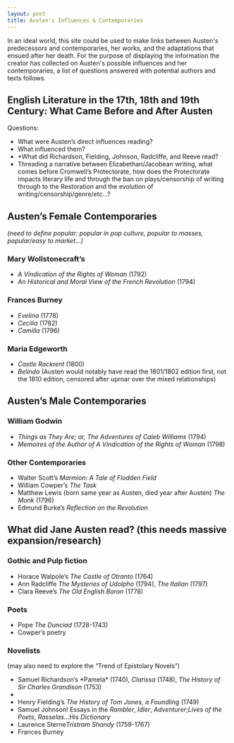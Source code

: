 ```yaml
---
layout: post
title: Austen's Influences & Contemporaries
---
```


In an ideal world, this site could be used to make links between Austen's predecessors and contemporaries, her works, and the adaptations that ensued after her death. For the purpose of displaying the information the creator has collected on Austen's possible influences and her contemporaries, a list of questions answered with potential authors and texts follows. 

## English Literature in the 17th, 18th and 19th Century: What Came Before and After Austen
 Questions: 
 <ul> 
 <li> What were Austen’s direct influences reading?</li>
 <li>What influenced them?</li> 
 <li>*What did Richardson, Fielding, Johnson, Radcliffe, and Reeve read?</li>
 <li>Threading a narrative between Elizabethan/Jacobean writing, what comes before Cromwell’s Protectorate, how does the Protectorate impacts literary life and through the ban on plays/censorship of writing through to the Restoration and the evolution of writing/censorship/genre/etc…?</li>
 </ul>

## Austen’s Female Contemporaries 
*(need to define popular: popular in pop culture, popular to masses, popular/easy to market…)*

### Mary Wollstonecraft’s 
<ul>
 <li><i>A Vindication of the Rights of Woman</i> (1792)</li>
 <li><i>An Historical and Moral View of the French Revolution</i> (1794)</li>
</ul>

### Frances Burney
<ul>
 <li><i>Evelina</i> (1778)</li>
 <li><i>Cecilia</i> (1782)</li>
 <li><i>Camilla</i> (1796)</li>
</ul>

### Maria Edgeworth
<ul>
 <li><i>Castle Rackrent</i> (1800)</li>
 <li><i>Belinda</i> (Austen would notably have read the 1801/1802 edition first, not the 1810 edition, censored after uproar over the mixed relationships)</li>
</ul>

## Austen’s Male Contemporaries 

### William Godwin
<ul>
 <li><i>Things as They Are; or, The Adventures of Caleb Williams</i> (1794)</li>
 <li><i>Memoires of the Author of A Vindication of the Rights of Woman</i> (1798)</li>
</ul>

### Other Contemporaries 
<ul>
 <li>Walter Scott’s <i>Marmion: A Tale of Flodden Field</i></li>
 <li>William Cowper’s <i>The Task</i></li>
 <li>Matthew Lewis (born same year as Austen, died year after Austen) <i>The Monk</i> (1796)</li>
 <li>Edmund Burke’s <i>Reflection on the Revolution</i></li>
</ul>

## What did Jane Austen read? (this needs massive expansion/research)
### Gothic and Pulp fiction 
<ul>
 <li>Horace Walpole’s <i>The Castle of Otranto</i> (1764)</li>
 <li>Ann Radcliffe <i>The Mysteries of Udolpho</i> (1794), <i>The Italian</i> (1797)</li>
 <li>Clara Reeve’s <i>The Old English Baron</i> (1778)</li>
</ul>

### Poets
<ul>
 <li>Pope <i>The Dunciad</i> (1728-1743)</li>
 <li>Cowper’s poetry </li>
</ul>


### Novelists 
(may also need to explore the “Trend of Epistolary Novels”)
<ul>
 <li>Samuel Richardson’s *Pamela* (1740), <i>Clarissa</i> (1748), <i>The History of Sir Charles Grandison</i> (1753)<li> 
 <li>Henry Fielding’s <i>The History of Tom Jones, a Foundling</i> (1749)</li>
 <li>Samuel Johnson! Essays in the <i>Rambler</i>, <i>Idler</i>, <i>Adventurer</i>;<i>Lives of the Poets</i>, <i>Rasselas</i>...His <i>Dictionary</i></li>
 <li>Laurence Sterne<i>Tristram Shandy</i> (1759-1767)</li>
 <li>Frances Burney </li>
</ul>


